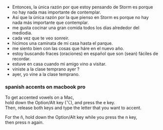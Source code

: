 
- Entonces, la única razón por que estoy pensando de Storm es porque no hay nada mas importante de contemplar.
- Así que la única razón por la que pienso en Storm es porque no hay nada más importante que contemplar.
- me gusta cocinar una gran comida todos los dias alrededor del mediodia.   
- cada vez que te veo sonreir.   
- hicimos una caminata de mi casa hasta el parque.   
- me siento bien con las cosas que háre en el nuevo año.    
- estoy buscando fraces (oraciones) en español que son (sean) fáciles de recordar.  
- estuve en casa cuando mi amigo vino a visitar.  
- viniste a la clase temprano ayer ?  
- ayer, yo vine a la clase temprano.  

### spanish accents on macbook pro

To get accented vowels on a Mac,   
hold down the Option/Alt key (⌥), and press the e key.    
Then, release both keys and type the letter that you want to accent.

For the ñ, hold down the Option/Alt key while you press the n key,    
then press n again.
